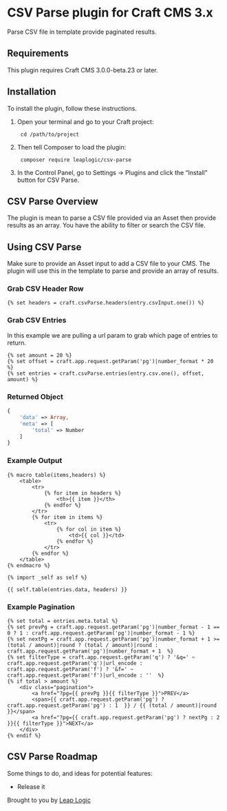 # CSV Parse plugin for Craft CMS 3.x

Parse CSV file in template provide paginated results.

## Requirements

This plugin requires Craft CMS 3.0.0-beta.23 or later.

## Installation

To install the plugin, follow these instructions.

1. Open your terminal and go to your Craft project:

        cd /path/to/project

2. Then tell Composer to load the plugin:

        composer require leaplogic/csv-parse

3. In the Control Panel, go to Settings → Plugins and click the “Install” button for CSV Parse.

## CSV Parse Overview

The plugin is mean to parse a CSV file provided via an Asset then provide results as an array. You have the ability to filter or search the CSV file. 

## Using CSV Parse
Make sure to provide an Asset input to add a CSV file to your CMS. The plugin will use this in the template to parse and provide an array of results.

### Grab CSV Header Row
```TWIG
{% set headers = craft.csvParse.headers(entry.csvInput.one()) %}
```
### Grab CSV Entries
In this example we are pulling a url param to grab which page of entries to return. 
```TWIG
{% set amount = 20 %}
{% set offset = craft.app.request.getParam('pg')|number_format * 20  %}
{% set entries = craft.csvParse.entries(entry.csv.one(), offset, amount) %}
```
### Returned Object 
```PHP
{
    'data' => Array,
    'meta' => [
        'total' => Number
    ]
}
```

### Example Output
```TWIG
{% macro table(items,headers) %}
    <table>
        <tr>
            {% for item in headers %}
                <th>{{ item }}</th>
            {% endfor %}
        </tr>
        {% for item in items %}
            <tr>
                {% for col in item %}
                    <td>{{ col }}</td>
                {% endfor %}
            </tr>
        {% endfor %}
    </table>
{% endmacro %}

{% import _self as self %}

{{ self.table(entries.data, headers) }}
```

### Example Pagination
```TWIG
{% set total = entries.meta.total %}
{% set prevPg = craft.app.request.getParam('pg')|number_format - 1 == 0 ? 1 : craft.app.request.getParam('pg')|number_format - 1 %}
{% set nextPg = craft.app.request.getParam('pg')|number_format + 1 >= (total / amount)|round ? (total / amount)|round : craft.app.request.getParam('pg')|number_format + 1  %}
{% set filterType = craft.app.request.getParam('q') ? '&q=' ~ craft.app.request.getParam('q')|url_encode : craft.app.request.getParam('f') ? '&f=' ~ craft.app.request.getParam('f')|url_encode : ''  %}
{% if total > amount %}
    <div class="pagination">
        <a href="?pg={{ prevPg }}{{ filterType }}">PREV</a>
        <span>{{ craft.app.request.getParam('pg') ? craft.app.request.getParam('pg') : 1  }} / {{ (total / amount)|round }}</span>
        <a href="?pg={{ craft.app.request.getParam('pg') ? nextPg : 2 }}{{ filterType }}">NEXT</a>
    </div>
{% endif %}
```
## CSV Parse Roadmap

Some things to do, and ideas for potential features:

* Release it

Brought to you by [Leap Logic](https://leaplogic.net)
